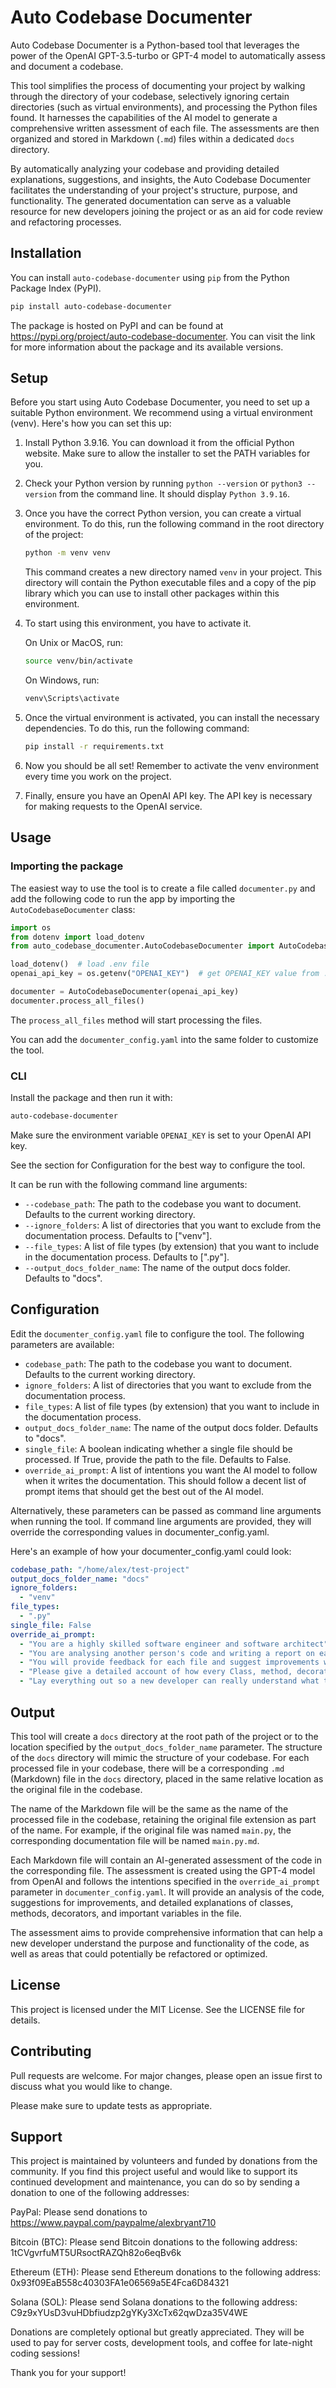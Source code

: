 # Auto Codebase Documenter

Auto Codebase Documenter is a Python-based tool that leverages the power of the OpenAI GPT-3.5-turbo or GPT-4 model to automatically assess and document a codebase.

This tool simplifies the process of documenting your project by walking through the directory of your codebase, selectively ignoring certain directories (such as virtual environments), and processing the Python files found. It harnesses the capabilities of the AI model to generate a comprehensive written assessment of each file. The assessments are then organized and stored in Markdown (`.md`) files within a dedicated `docs` directory.

By automatically analyzing your codebase and providing detailed explanations, suggestions, and insights, the Auto Codebase Documenter facilitates the understanding of your project's structure, purpose, and functionality. The generated documentation can serve as a
valuable resource for new developers joining the project or as an aid for code review and refactoring processes.

## Installation

You can install `auto-codebase-documenter` using `pip` from the Python Package Index (PyPI).

```bash
pip install auto-codebase-documenter
```

The package is hosted on PyPI and can be found at <https://pypi.org/project/auto-codebase-documenter>. You can visit the link for more information about the package and its available versions.

## Setup

Before you start using Auto Codebase Documenter, you need to set up a suitable Python environment. We recommend using a virtual environment (venv). Here's how you can set this up:

1. Install Python 3.9.16. You can download it from the official Python website. Make sure to allow the installer to set the PATH variables for you.

2. Check your Python version by running `python --version` or `python3 --version` from the command line. It should display `Python 3.9.16`.

3. Once you have the correct Python version, you can create a virtual environment. To do this, run the following command in the root directory of the project:

   ```bash
   python -m venv venv
   ```

   This command creates a new directory named `venv` in your project. This directory will contain the Python executable files and a copy of the pip library which you can use to install other packages within this environment.

4. To start using this environment, you have to activate it.

   On Unix or MacOS, run:

   ```bash
   source venv/bin/activate
   ```

   On Windows, run:

   ```bash
   venv\Scripts\activate
   ```

5. Once the virtual environment is activated, you can install the necessary dependencies. To do this, run the following command:

   ```bash
   pip install -r requirements.txt
   ```

6. Now you should be all set! Remember to activate the venv environment every time you work on the project.

7. Finally, ensure you have an OpenAI API key. The API key is necessary for making requests to the OpenAI service.

## Usage

### Importing the package

The easiest way to use the tool is to create a file called `documenter.py` and add the following code to run the app by importing the `AutoCodebaseDocumenter` class:

```python
import os
from dotenv import load_dotenv
from auto_codebase_documenter.AutoCodebaseDocumenter import AutoCodebaseDocumenter

load_dotenv()  # load .env file
openai_api_key = os.getenv("OPENAI_KEY")  # get OPENAI_KEY value from .env file{}

documenter = AutoCodebaseDocumenter(openai_api_key)
documenter.process_all_files()

```

The `process_all_files` method will start processing the files.

You can add the `documenter_config.yaml` into the same folder to customize the tool.

### CLI

Install the package and then run it with:

```bash
auto-codebase-documenter
```

Make sure the environment variable `OPENAI_KEY` is set to your OpenAI API key.

See the section for Configuration for the best way to configure the tool.

It can be run with the following command line arguments:

- `--codebase_path`: The path to the codebase you want to document. Defaults to the current working directory.
- `--ignore_folders`: A list of directories that you want to exclude from the documentation process. Defaults to ["venv"].
- `--file_types`: A list of file types (by extension) that you want to include in the documentation process. Defaults to [".py"].
- `--output_docs_folder_name`: The name of the output docs folder. Defaults to "docs".

## Configuration

Edit the `documenter_config.yaml` file to configure the tool. The following parameters are available:

- `codebase_path`: The path to the codebase you want to document. Defaults to the current working directory.
- `ignore_folders`: A list of directories that you want to exclude from the documentation process.
- `file_types`: A list of file types (by extension) that you want to include in the documentation process.
- `output_docs_folder_name`: The name of the output docs folder. Defaults to "docs".
- `single_file`: A boolean indicating whether a single file should be processed. If True, provide the path to the file. Defaults to False.
- `override_ai_prompt`: A list of intentions you want the AI model to follow when it writes the documentation. This should follow a decent list of prompt items that should get the best out of the AI model.

Alternatively, these parameters can be passed as command line arguments when running the tool. If command line arguments are provided, they will override the corresponding values in documenter_config.yaml.

Here's an example of how your documenter_config.yaml could look:

```yaml
codebase_path: "/home/alex/test-project"
output_docs_folder_name: "docs"
ignore_folders:
  - "venv"
file_types:
  - ".py"
single_file: False
override_ai_prompt:
  - "You are a highly skilled software engineer and software architect"
  - "You are analysing another person's code and writing a report on each file in a codebase"
  - "You will provide feedback for each file and suggest improvements where necessary"
  - "Please give a detailed account of how every Class, method, decorator, and important variable works in the code and its intention"
  - "Lay everything out so a new developer can really understand what the code is supposed to do"
```

## Output

This tool will create a `docs` directory at the root path of the project or to the location specified by the `output_docs_folder_name` parameter. The structure of the `docs` directory will mimic the structure of your codebase. For each processed file in your codebase, there will be a corresponding `.md` (Markdown) file in the `docs` directory, placed in the same relative location as the original file in the codebase.

The name of the Markdown file will be the same as the name of the processed file in the codebase, retaining the original file extension as part of the name. For example, if the original file was named `main.py`, the corresponding documentation file will be named `main.py.md`.

Each Markdown file will contain an AI-generated assessment of the code in the corresponding file. The assessment is created using the GPT-4 model from OpenAI and follows the intentions specified in the `override_ai_prompt` parameter in `documenter_config.yaml`. It will provide an analysis of the code, suggestions for improvements, and detailed explanations of classes, methods, decorators, and important variables in the file.

The assessment aims to provide comprehensive information that can help a new developer understand the purpose and functionality of the code, as well as areas that could potentially be refactored or optimized.

## License

This project is licensed under the MIT License. See the LICENSE file for details.

## Contributing

Pull requests are welcome. For major changes, please open an issue first to discuss what you would like to change.

Please make sure to update tests as appropriate.

## Support

This project is maintained by volunteers and funded by donations from the community. If you find this project useful and would like to support its continued development and maintenance, you can do so by sending a donation to one of the following addresses:

PayPal: Please send donations to <https://www.paypal.com/paypalme/alexbryant710>

Bitcoin (BTC): Please send Bitcoin donations to the following address: 1tCVgvrfuMT5URsoctRAZQh82o6eqBv6k

Ethereum (ETH): Please send Ethereum donations to the following address: 0x93f09EaB558c40303FA1e06569a5E4Fca6D84321

Solana (SOL): Please send Solana donations to the following address: C9z9xYUsD3vuHDbfiudzp2gYKy3XcTx62qwDza35V4WE

Donations are completely optional but greatly appreciated. They will be used to pay for server costs, development tools, and coffee for late-night coding sessions!

Thank you for your support!
